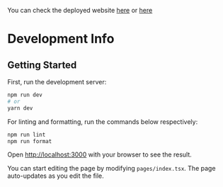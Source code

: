 You can check the deployed website <a href="https://www.warwickbandsoc.co.uk/" target="_blank">here</a> or <a href="https://bandsocwebsite.vercel.app/" target="_blank">here</a>



# Development Info

## Getting Started

First, run the development server:

```bash
npm run dev
# or
yarn dev
```

For linting and formatting, run the commands below respectively:
```bash
npm run lint
npm run format
```

Open [http://localhost:3000](http://localhost:3000) with your browser to see the result.

You can start editing the page by modifying `pages/index.tsx`. The page auto-updates as you edit the file.


